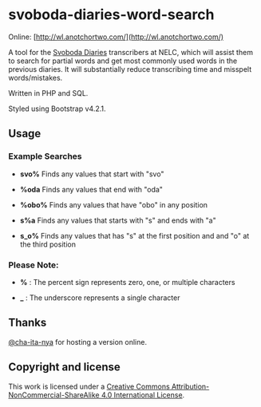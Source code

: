 # svoboda-diaries-word-search

Online: [http://wl.anotchortwo.com/](http://wl.anotchortwo.com/)

A tool for the [Svoboda Diaries](https://depts.washington.edu/svobodad/) transcribers at NELC, which will assist them to search for partial words and get most commonly used words in the previous diaries. It will substantially reduce transcribing time and misspelt words/mistakes.

Written in PHP and SQL.

Styled using Bootstrap v4.2.1.

## Usage

### Example Searches

- **svo%** 	  Finds any values that start with "svo"

- **%oda** 	  Finds any values that end with "oda"

- **%obo%** 	Finds any values that have "obo" in any position

- **s%a** 	  Finds any values that starts with "s" and ends with "a"

- **s_o%** 	  Finds any values that has "s" at the first position and and "o" at the third position

### Please Note:

- **%** : The percent sign represents zero, one, or multiple characters

- **_** : The underscore represents a single character

## Thanks
[@cha-ita-nya](https://github.com/cha-ita-nya) for hosting a version online.

## Copyright and license
This work is licensed under a [Creative Commons Attribution-NonCommercial-ShareAlike 4.0 International License](http://creativecommons.org/licenses/by-nc-sa/4.0/).
